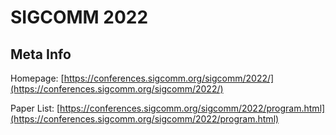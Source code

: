 # SIGCOMM 2022

## Meta Info

Homepage: [https://conferences.sigcomm.org/sigcomm/2022/](https://conferences.sigcomm.org/sigcomm/2022/)

Paper List: [https://conferences.sigcomm.org/sigcomm/2022/program.html](https://conferences.sigcomm.org/sigcomm/2022/program.html)
